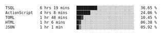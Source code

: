 <!--START_SECTION:waka-->

```txt
TSQL           6 hrs 19 mins   █████████░░░░░░░░░░░░░░░░   36.65 %
ActionScript   4 hrs 8 mins    ██████░░░░░░░░░░░░░░░░░░░   24.06 %
TOML           1 hr 48 mins    ██▓░░░░░░░░░░░░░░░░░░░░░░   10.45 %
HTML           1 hr 6 mins     █▓░░░░░░░░░░░░░░░░░░░░░░░   06.38 %
JSON           1 hr 1 min      █▒░░░░░░░░░░░░░░░░░░░░░░░   05.92 %
```

<!--END_SECTION:waka-->